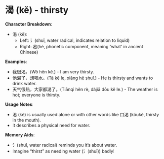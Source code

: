 # **渴 (kě) - thirsty**

**Character Breakdown**:  
- 渴 (kě):
  - Left: 氵(shuǐ, water radical, indicates relation to liquid)
  - Right: 曷(hé, phonetic component, meaning 'what' in ancient Chinese)

**Examples**:  
- 我很渴。(Wǒ hěn kě.) - I am very thirsty.  
- 他渴了，想喝水。(Tā kě le, xiǎng hē shuǐ.) - He is thirsty and wants to drink water.  
- 天气很热，大家都渴了。(Tiānqì hěn rè, dàjiā dōu kě le.) - The weather is hot; everyone is thirsty.

**Usage Notes**:  
- 渴 (kě) is usually used alone or with other words like 口渴 (kǒukě, thirsty in the mouth).  
- It describes a physical need for water.

**Memory Aids**:  
- 氵(shuǐ, water radical) reminds you it’s about water.  
- Imagine “thirst” as needing water (氵(shuǐ)) badly!